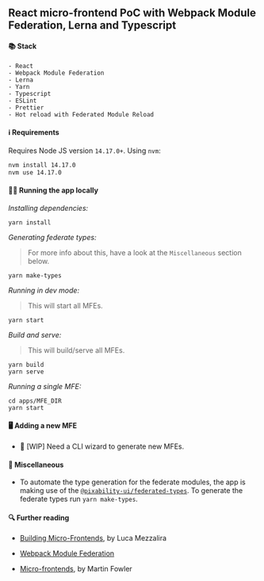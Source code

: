 ## React micro-frontend PoC with Webpack Module Federation, Lerna and Typescript

#### 📚 Stack

```
- React
- Webpack Module Federation
- Lerna
- Yarn
- Typescript
- ESLint
- Prettier
- Hot reload with Federated Module Reload
```

#### ℹ️ Requirements

Requires Node JS version `14.17.0+`. Using `nvm`:

```sh
nvm install 14.17.0
nvm use 14.17.0
```

#### 🏃‍♀️ Running the app locally

_Installing dependencies:_

```
yarn install
```

_Generating federate types:_

> For more info about this, have a look at the `Miscellaneous` section below.

```
yarn make-types
```

_Running in dev mode:_

> This will start all MFEs.

```
yarn start
```

_Build and serve:_

> This will build/serve all MFEs.

```
yarn build
yarn serve
```

_Running a single MFE:_

```
cd apps/MFE_DIR
yarn start
```

#### 🖥 Adding a new MFE

- 🚧 [WIP] Need a CLI wizard to generate new MFEs.

#### 🧩 Miscellaneous

- To automate the type generation for the federate modules, the app is making use of the [`@pixability-ui/federated-types`](https://github.com/pixability/federated-types). To generate the federate types run `yarn make-types`.

#### 🔍 Further reading

- [Building Micro-Frontends](https://www.oreilly.com/library/view/building-micro-frontends/9781492082989/), by Luca Mezzalira

- [Webpack Module Federation](https://webpack.js.org/concepts/module-federation/)

- [Micro-frontends](https://martinfowler.com/articles/micro-frontends.html), by Martin Fowler
